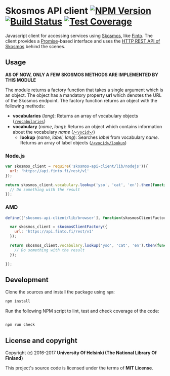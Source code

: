 # Skosmos API client [![NPM Version](https://img.shields.io/npm/v/skosmos-api-client.svg)](https://npmjs.org/package/skosmos-api-client) [![Build Status](https://travis-ci.org/NatLibFi/skosmos-api-client.svg)](https://travis-ci.org/NatLibFi/skosmos-api-client) [![Test Coverage](https://codeclimate.com/github/NatLibFi/skosmos-api-client/badges/coverage.svg)](https://codeclimate.com/github/NatLibFi/skosmos-api-client/coverage)

Javascript client for accessing services using [Skosmos](https://skosmos.org), like [Finto](https://finto.fi). The client provides a [Promise](https://developer.mozilla.org/en-US/docs/Web/JavaScript/Reference/Global_Objects/Promise)-based interface and uses the [HTTP REST API of Skosmos](https://github.com/NatLibFi/Skosmos/wiki/REST-API) behind the scenes.

## Usage

**AS OF NOW, ONLY A FEW SKOSMOS METHODS ARE IMPLEMENTED BY THIS MODULE**

The module returns a factory function that takes a single argument which is an object. The object has a mandatory property **url** which denotes the URL of the Skosmos endpoint. The factory function returns an object with the following methods:

- **vocabularies** (*lang*): Returns an array of vocabulary objects ([`/vocabularies`](https://github.com/NatLibFi/Skosmos/wiki/REST-API#vocabularies))
- **vocabulary** (*name*, *lang*): Returns an object which contains information about the vocabulary *name* ([`/<vocid>/`](https://github.com/NatLibFi/Skosmos/wiki/REST-API#vocid))
  - **lookup** (*name*, *label*, *lang*): Searches *label* from vocabulary *name*. Returns an array of label objects ([`/<vocid>/lookup`](https://github.com/NatLibFi/Skosmos/wiki/REST-API#vocidlookup))

### Node.js

```js
var skosmos_client = require('skosmos-api-client/lib/nodejs')({
  url: 'https://api.finto.fi/rest/v1'
});

return skosmos_client.vocabulary.lookup('yso', 'cat', 'en').then(function(result) {
  // Do something with the result
});
```

### AMD
```js
define(['skosmos-api-client/lib/browser'], function(skosmosClientFactory) {

  var skosmos_client = skosmosClientFactory({
    url: 'https://api.finto.fi/rest/v1'
  });

  return skosmos_client.vocabulary.lookup('yso', 'cat', 'en').then(function(result) {
    // Do something with the result
  });

});

```

## Development 

Clone the sources and install the package using `npm`:

```sh
npm install
```

Run the following NPM script to lint, test and check coverage of the code:

```javascript

npm run check

```

## License and copyright

Copyright (c) 2016-2017 **University Of Helsinki (The National Library Of Finland)**

This project's source code is licensed under the terms of **MIT License**.
